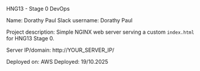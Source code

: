 HNG13 - Stage 0 DevOps

Name: Dorathy Paul
Slack username: Dorathy Paul

Project description: 
Simple NGINX web server serving a custom `index.html` for HNG13 Stage 0.

Server IP/domain: http://YOUR_SERVER_IP/

Deployed on: AWS
Deployed: 19/10.2025